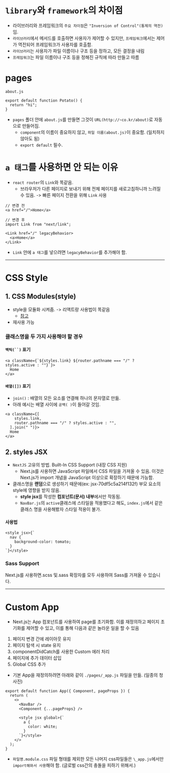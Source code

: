 # `library`와 `framework`의 차이점

- 라이브러리와 프레임워크의 `주요 차이점`은 `"Inversion of Control"(통제의 역전)`임.
- `라이브러리`에서 메서드를 호출하면 사용자가 제어할 수 있지만, `프레임워크`에서는 제어가 역전되어 프레임워크가 사용자를 호출함.
- `라이브러리`는 사용자가 파일 이름이나 구조 등을 정하고, 모든 결정을 내림
- `프레임워크`는 파일 이름이나 구조 등을 정해진 규칙에 따라 만들고 따름

# pages

```
about.js

export default function Potato() {
  return "hi";
}
```

- `pages` 폴더 안에 `about.js`를 만들면 그것이 `URL(http://~co.kr/about)`로 자동으로 만들어짐.
  - `component`의 이름이 중요하지 않고, `파일 이름(about.js)`이 중요함. (일치하지 않아도 됨)
  - `export default` 필수.

# `a 태그`를 사용하면 안 되는 이유

- `react router`의 `Link`와 똑같음.
  - 브라우저가 다른 페이지로 보내기 위해 전체 페이지를 새로고침하니까 느려질 수 있음. -> 빠른 페이지 전환을 위해 `Link` 사용

```
// 변경 전
<a href="/">Home</a>

// 변경 후
import Link from "next/link";

<Link href="/" legacyBehavior>
  <a>Home</a>
</Link>
```

- `Link` 안에 `a 태그`를 넣으려면 `legacyBehavior`를 추가해야 함.

---

# CSS Style

## 1. CSS Modules(style)

- style을 모듈화 시켜줌. -> 리액트랑 사용법이 똑같음
  - <a href="https://github.com/leesaewa/react_study/blob/main/study/220922.md">참고</a>
- 재사용 가능

### 클래스명을 두 가지 사용해야 할 경우

#### ` 백틱(``) ` 표기

```
<a className={`${styles.link} ${router.pathname === "/" ? styles.active : ""}`}>
  Home
</a>
```

#### `배열([])` 표기

- `join()` : 배열의 모든 요소를 연결해 하나의 문자열로 만듦.
- 아래 예시는 배열 사이에 `공백( )`이 들어갈 것임.

```
<a className={[
    styles.link,
    router.pathname === "/" ? styles.active : "",
  ].join(" ")}>
  Home
</a>
```

## 2. styles JSX

- `NextJS` 고유의 방법. Built-In CSS Support (내장 CSS 지원)
  - Next.js를 사용하면 JavaScript 파일에서 CSS 파일을 가져올 수 있음. 이것은 Next.js가 import 개념을 JavaScript 이상으로 확장하기 때문에 가능함.
- 클래스명을 **랜덤**으로 생성하기 때문에(ex: jsx-70df5c5a214f132f) 부모 요소의 style에 영향을 받지 않음.
  - **style jsx**를 작성한 **컴포넌트(문서) 내부**에서만 작동됨.
  - `NavBar.js`의 `active`클래스에 스타일을 적용했다고 해도, `index.js`에서 같은 클래스 명을 사용해봤자 스타일 적용이 불가.

#### 사용법

```
<style jsx>{`
  nav {
    background-color: tomato;
  }
`}</style>
```

### Sass Support

Next.js를 사용하면.scss 및.sass 확장자를 모두 사용하여 Sass를 가져올 수 있습니다.

---

# Custom App

- Next.js는 App 컴포넌트를 사용하여 page를 초기화함. 이를 재정의하고 페이지 초기화를 제어할 수 있고, 이를 통해 다음과 같은 놀라운 일을 할 수 있음

1. 페이지 변경 간에 레이아웃 유지
2. 페이지 탐색 시 state 유지
3. componentDidCatch를 사용한 Custom 에러 처리
4. 페이지에 추가 데이터 삽입
5. Global CSS 추가

- 기본 App을 재정의하려면 아래와 같이 `./pages/_app.js` 파일을 만듦. (일종의 청사진)

```
export default function App({ Component, pageProps }) {
  return (
    <>
      <NavBar />
      <Component {...pageProps} />

      <style jsx global>{`
        a {
          color: white;
        }
      `}</style>
    </>
  );
}
```

- `파일명.module.css` 파일 형태를 제외한 모든 나머지 css파일들은 `\_app.js`에서만 `import해와서 사용`해야 함. (글로벌 css간의 충돌을 피하기 위해서.)
